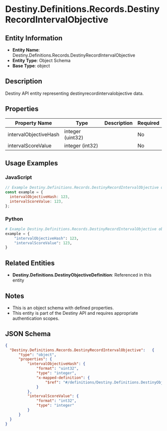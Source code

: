 # Destiny.Definitions.Records.DestinyRecordIntervalObjective

## Entity Information
- **Entity Name**: Destiny.Definitions.Records.DestinyRecordIntervalObjective
- **Entity Type**: Object Schema
- **Base Type**: object

## Description
Destiny API entity representing destinyrecordintervalobjective data.

## Properties

| Property Name | Type | Description | Required |
|---------------|------|-------------|----------|
| intervalObjectiveHash | integer (uint32) |  | No |
| intervalScoreValue | integer (int32) |  | No |

## Usage Examples

### JavaScript
```javascript
// Example Destiny.Definitions.Records.DestinyRecordIntervalObjective object
const example = {
  intervalObjectiveHash: 123,
  intervalScoreValue: 123,
};
```

### Python
```python
# Example Destiny.Definitions.Records.DestinyRecordIntervalObjective object
example = {
    "intervalObjectiveHash": 123,
    "intervalScoreValue": 123,
}
```

## Related Entities
- **Destiny.Definitions.DestinyObjectiveDefinition**: Referenced in this entity

## Notes
- This is an object schema with defined properties.
- This entity is part of the Destiny API and requires appropriate authentication scopes.

## JSON Schema
```json
{
  "Destiny.Definitions.Records.DestinyRecordIntervalObjective":   {
      "type": "object",
      "properties": {
          "intervalObjectiveHash": {
              "format": "uint32",
              "type": "integer",
              "x-mapped-definition": {
                  "$ref": "#/definitions/Destiny.Definitions.DestinyObjectiveDefinition"
              }
          },
          "intervalScoreValue": {
              "format": "int32",
              "type": "integer"
          }
      }
  }
}
```
